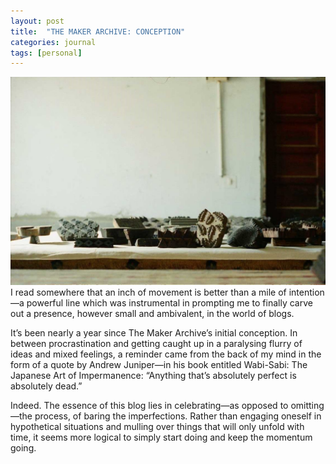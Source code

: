 ```yaml
---
layout: post
title:  "THE MAKER ARCHIVE: CONCEPTION"
categories: journal
tags: [personal]
---
```


<span class="image right"><img src="/assets/images/photo-2018-02-10-a.jpg" alt="" /></span>
I read somewhere that an inch of movement is better than a mile of intention—a powerful line which was instrumental in prompting me to finally carve out a presence, however small and ambivalent, in the world of blogs.

It’s been nearly a year since The Maker Archive’s initial conception. In between procrastination and getting caught up in a paralysing flurry of ideas and mixed feelings, a reminder came from the back of my mind in the form of a quote by Andrew Juniper—in his book entitled Wabi-Sabi: The Japanese Art of Impermanence: “Anything that’s absolutely perfect is absolutely dead.”

Indeed. The essence of this blog lies in celebrating—as opposed to omitting—the process, of baring the imperfections. Rather than engaging oneself in hypothetical situations and mulling over things that will only unfold with time, it seems more logical to simply start doing and keep the momentum going.
